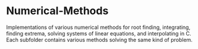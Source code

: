 # Numerical-Methods

Implementations of various numerical methods for root finding, integrating, finding extrema, solving systems of linear equations, and interpolating in C. Each subfolder contains various methods solving the same kind of problem.
